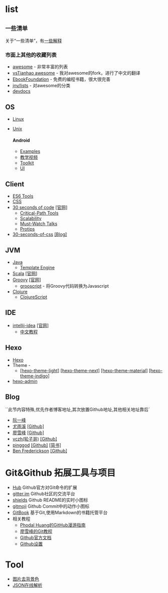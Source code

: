 # list

`` 一些清单 ``
--
关于“一些清单”，有[一些解释](https://github.com/da-shen/list/blob/master/contributing.md)


### 市面上其他的收藏列表
- [awesome](https://github.com/sindresorhus/awesome) - 非常丰富的列表
- [vsTianhao awesome](https://github.com/vsTianhao/awesome) - 我对awesome的fork，进行了中文的翻译
- [EbookFoundation](https://github.com/EbookFoundation/free-programming-books/blob/master/free-programming-books-zh.md) - 免费的编程书籍，很大很完善
- [jnv/lists](https://github.com/jnv/lists) - 对awesome的分类
- [devdocs](https://devdocs.io/)


## OS

- [Linux](https://github.com/torvalds/linux)
- [Unix](https://github.com/qrush/unix)

	#### Android
	- [Examples](https://github.com/hmkcode/Android)
	- [教学视频](https://github.com/open-android/Android)
	- [Toolkit](https://github.com/cSploit/android)
	- [UI](https://github.com/wasabeef/awesome-android-ui)


## Client

- [ES6 Tools](https://github.com/addyosmani/es6-tools)
- [CSS](https://github.com/sotayamashita/awesome-css)
- [30 seconds of code](https://github.com/Chalarangelo/30-seconds-of-code) [[官网]](https://30secondsofcode.org/)
	- [Critical-Path Tools](https://github.com/addyosmani/critical-path-css-tools)
	- [Scalability](https://github.com/davidtheclark/scalable-css-reading-list)
	- [Must-Watch Talks](https://github.com/AllThingsSmitty/must-watch-css)
	- [Protips](https://github.com/AllThingsSmitty/css-protips)
- [30-seconds-of-css](https://github.com/atomiks/30-seconds-of-css) [[Blog]](https://atomiks.github.io/30-seconds-of-css/)


## JVM

- [Java](https://github.com/vsTianhao/awesome/blob/master/awesome-java-cn.md)
	- [Template Engine](https://github.com/vsTianhao/awesome/blob/master/java-template.md)
- [Scala](https://github.com/lauris/awesome-scala) [[官网]](https://www.scala-lang.org/)
- [Groovy](https://github.com/kdabir/awesome-groovy) [[官网]](http://www.groovy-lang.org/)
	- [grooscript](https://github.com/chiquitinxx/grooscript) - 将Groovy代码转换为Javascript
- [Clojure](https://github.com/razum2um/awesome-clojure)
	- [ClojureScript](https://github.com/hantuzun/awesome-clojurescript)


## IDE

- [intellij-idea](https://github.com/JetBrains/intellij-community) [[官网]](http://www.jetbrains.com/idea/)
	- [中文教程](https://github.com/judasn/IntelliJ-IDEA-Tutorial)


## Hexo

- [Hexo](https://github.com/hexojs/hexo)
- Theme -
	- [[hexo-theme-light]](https://github.com/hexojs/hexo-theme-light)
	[[hexo-theme-next]](https://github.com/iissnan/hexo-theme-next)
	[[hexo-theme-material]](https://github.com/viosey/hexo-theme-material)
	[[hexo-theme-indigo]](https://github.com/yscoder/hexo-theme-indigo)
- [hexo-admin](https://github.com/jaredly/hexo-admin)


## Blog 
``此节内容特殊,优先作者博客地址,其次放置Github地址,其他相关地址靠后`

- [阮一峰](http://www.ruanyifeng.com/blog/)
- [尤雨溪](http://caibaojian.com/evan-you) [[Github]](https://github.com/yyx990803)
- [廖雪峰](https://www.liaoxuefeng.com/) [[Github]](https://github.com/michaelliao)
- [vczh(轮子哥)](http://www.cppblog.com/vczh/category/6885.html) [[Github]](https://github.com/vczh) 
- [pinggod](http://pinggod.com/) [[Github]](https://github.com/pinggod) [[简书]](https://www.jianshu.com/u/91e277b8ee0f) 
- [Ben Frederickson](http://www.benfrederickson.com/blog/) [[Github]](https://github.com/benfred) 


# Git&Github 拓展工具与项目
- [Hub](https://github.com/github/hub) Github官方对Git命令的扩展
- [gitter.im](https://gitter.im/) Github社区的交流平台
- [shields](https://shields.io/) Github README的实时小图标
- [gitmoji](https://lyrieek.github.io/gitmoji) Github Commit中的动作小图标
- [GitBook](https://www.gitbook.com/) 基于Git,使用Markdown的书籍托管平台
- 相关教程
	- [Phodal Huang的GitHub漫游指南](https://github.com/phodal/github)
	- [廖雪峰的Git教程](https://www.liaoxuefeng.com/wiki/0013739516305929606dd18361248578c67b8067c8c017b000)
	- [Github官方文档](https://help.github.com/)
	- [Github设置](https://help.github.com/articles/set-up-git/#platform-all)

# Tool
- [图片去背景色](http://www.aigei.com/bgremover/)
- [JSON在线解析](https://www.json.cn/)
